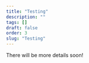 ```yaml
---
title: "Testing"
description: ""
tags: []
draft: false
order: 3
slug: "Testing"
---
```


There will be more details soon!

